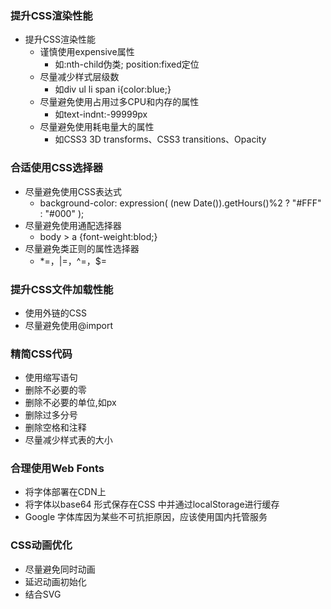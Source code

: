 ### 提升CSS渲染性能
- 提升CSS渲染性能
    + 谨慎使用expensive属性
        - 如:nth-child伪类; position:fixed定位
    + 尽量减少样式层级数
        - 如div ul li span i{color:blue;}
    + 尽量避免使用占用过多CPU和内存的属性
        - 如text-indnt:-99999px
    + 尽量避免使用耗电量大的属性
        - 如CSS3 3D transforms、CSS3 transitions、Opacity
### 合适使用CSS选择器
- 尽量避免使用CSS表达式
    + background-color: expression( (new Date()).getHours()%2 ? "#FFF" : "#000" );
- 尽量避免使用通配选择器
    + body > a {font-weight:blod;}
- 尽量避免类正则的属性选择器
    + *=，|=，^=，$=

### 提升CSS文件加载性能
- 使用外链的CSS
- 尽量避免使用@import

### 精简CSS代码
- 使用缩写语句
- 删除不必要的零
- 删除不必要的单位,如px
- 删除过多分号
- 删除空格和注释
- 尽量减少样式表的大小

### 合理使用Web Fonts
- 将字体部署在CDN上
- 将字体以base64 形式保存在CSS 中并通过localStorage进行缓存
- Google 字体库因为某些不可抗拒原因，应该使用国内托管服务

### CSS动画优化
- 尽量避免同时动画
- 延迟动画初始化
- 结合SVG